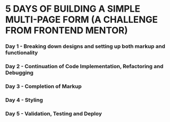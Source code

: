 # 5 DAYS OF BUILDING A SIMPLE MULTI-PAGE FORM (A CHALLENGE FROM FRONTEND MENTOR)

### Day 1 - Breaking down designs and setting up both markup and functionality

### Day 2 - Continuation of Code Implementation, Refactoring and Debugging

### Day 3 - Completion of Markup

### Day 4 - Styling

### Day 5 - Validation, Testing and Deploy
